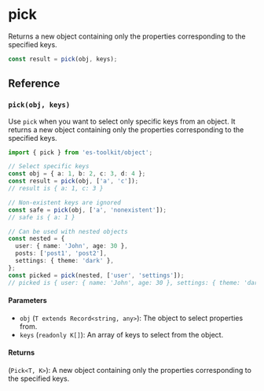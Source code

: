 # pick

Returns a new object containing only the properties corresponding to the specified keys.

```typescript
const result = pick(obj, keys);
```

## Reference

### `pick(obj, keys)`

Use `pick` when you want to select only specific keys from an object. It returns a new object containing only the properties corresponding to the specified keys.

```typescript
import { pick } from 'es-toolkit/object';

// Select specific keys
const obj = { a: 1, b: 2, c: 3, d: 4 };
const result = pick(obj, ['a', 'c']);
// result is { a: 1, c: 3 }

// Non-existent keys are ignored
const safe = pick(obj, ['a', 'nonexistent']);
// safe is { a: 1 }

// Can be used with nested objects
const nested = {
  user: { name: 'John', age: 30 },
  posts: ['post1', 'post2'],
  settings: { theme: 'dark' },
};
const picked = pick(nested, ['user', 'settings']);
// picked is { user: { name: 'John', age: 30 }, settings: { theme: 'dark' } }
```

#### Parameters

- `obj` (`T extends Record<string, any>`): The object to select properties from.
- `keys` (`readonly K[]`): An array of keys to select from the object.

#### Returns

(`Pick<T, K>`): A new object containing only the properties corresponding to the specified keys.

